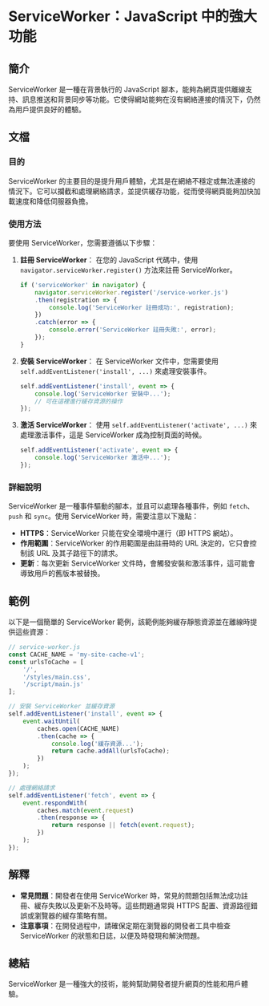 <!--
Meta Description: # ServiceWorker：JavaScript 中的強大功能 ## 簡介 ServiceWorker 是一種在背景執行的 JavaScript 腳本，能夠為網頁提供離線支持、訊息推送和背景同步等功能。它使得網站能夠在沒有網絡連接的情況下，仍然為用戶提供良好的體驗。 ## 文檔 ### 目的 S...
Meta Keywords: serviceworker, event, javascript, self, addeventlistener
-->

# ServiceWorker：JavaScript 中的強大功能

## 簡介
ServiceWorker 是一種在背景執行的 JavaScript 腳本，能夠為網頁提供離線支持、訊息推送和背景同步等功能。它使得網站能夠在沒有網絡連接的情況下，仍然為用戶提供良好的體驗。

## 文檔
### 目的
ServiceWorker 的主要目的是提升用戶體驗，尤其是在網絡不穩定或無法連接的情況下。它可以攔截和處理網絡請求，並提供緩存功能，從而使得網頁能夠加快加載速度和降低伺服器負擔。

### 使用方法
要使用 ServiceWorker，您需要遵循以下步驟：

1. **註冊 ServiceWorker**：
   在您的 JavaScript 代碼中，使用 `navigator.serviceWorker.register()` 方法來註冊 ServiceWorker。
   ```javascript
   if ('serviceWorker' in navigator) {
       navigator.serviceWorker.register('/service-worker.js')
       .then(registration => {
           console.log('ServiceWorker 註冊成功:', registration);
       })
       .catch(error => {
           console.error('ServiceWorker 註冊失敗:', error);
       });
   }
   ```

2. **安裝 ServiceWorker**：
   在 ServiceWorker 文件中，您需要使用 `self.addEventListener('install', ...)` 來處理安裝事件。
   ```javascript
   self.addEventListener('install', event => {
       console.log('ServiceWorker 安裝中...');
       // 可在這裡進行緩存資源的操作
   });
   ```

3. **激活 ServiceWorker**：
   使用 `self.addEventListener('activate', ...)` 來處理激活事件，這是 ServiceWorker 成為控制頁面的時候。
   ```javascript
   self.addEventListener('activate', event => {
       console.log('ServiceWorker 激活中...');
   });
   ```

### 詳細說明
ServiceWorker 是一種事件驅動的腳本，並且可以處理各種事件，例如 `fetch`、`push` 和 `sync`。使用 ServiceWorker 時，需要注意以下幾點：

- **HTTPS**：ServiceWorker 只能在安全環境中運行（即 HTTPS 網站）。
- **作用範圍**：ServiceWorker 的作用範圍是由註冊時的 URL 決定的，它只會控制該 URL 及其子路徑下的請求。
- **更新**：每次更新 ServiceWorker 文件時，會觸發安裝和激活事件，這可能會導致用戶的舊版本被替換。

## 範例
以下是一個簡單的 ServiceWorker 範例，該範例能夠緩存靜態資源並在離線時提供這些資源：

```javascript
// service-worker.js
const CACHE_NAME = 'my-site-cache-v1';
const urlsToCache = [
    '/',
    '/styles/main.css',
    '/script/main.js'
];

// 安裝 ServiceWorker 並緩存資源
self.addEventListener('install', event => {
    event.waitUntil(
        caches.open(CACHE_NAME)
        .then(cache => {
            console.log('緩存資源...');
            return cache.addAll(urlsToCache);
        })
    );
});

// 處理網絡請求
self.addEventListener('fetch', event => {
    event.respondWith(
        caches.match(event.request)
        .then(response => {
            return response || fetch(event.request);
        })
    );
});
```

## 解釋
- **常見問題**：開發者在使用 ServiceWorker 時，常見的問題包括無法成功註冊、緩存失敗以及更新不及時等。這些問題通常與 HTTPS 配置、資源路徑錯誤或瀏覽器的緩存策略有關。
- **注意事項**：在開發過程中，請確保定期在瀏覽器的開發者工具中檢查 ServiceWorker 的狀態和日誌，以便及時發現和解決問題。

## 總結
ServiceWorker 是一種強大的技術，能夠幫助開發者提升網頁的性能和用戶體驗。